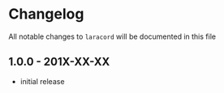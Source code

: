 # Changelog

All notable changes to `laracord` will be documented in this file

## 1.0.0 - 201X-XX-XX

- initial release
